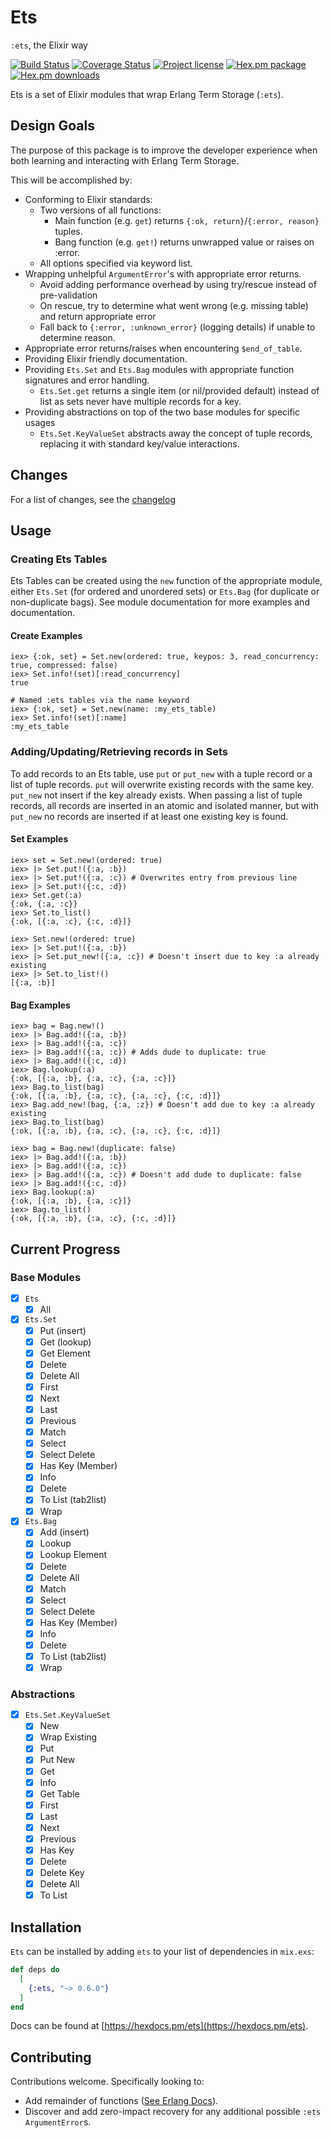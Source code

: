 # Ets

`:ets`, the Elixir way

[![Build Status](https://travis-ci.com/TheFirstAvenger/ets.svg?branch=master)](https://travis-ci.com/TheFirstAvenger/ets)
[![Coverage Status](https://coveralls.io/repos/github/TheFirstAvenger/ets/badge.svg?branch=master)](https://coveralls.io/github/TheFirstAvenger/ets?branch=master)
[![Project license](https://img.shields.io/hexpm/l/ets.svg)](https://unlicense.org/)
[![Hex.pm package](https://img.shields.io/hexpm/v/ets.svg)](https://hex.pm/packages/ets)
[![Hex.pm downloads](https://img.shields.io/hexpm/dt/ets.svg)](https://hex.pm/packages/ets)

Ets is a set of Elixir modules that wrap Erlang Term Storage (`:ets`).

## Design Goals

The purpose of this package is to improve the developer experience when both learning and interacting with Erlang Term Storage.

This will be accomplished by:

* Conforming to Elixir standards:
  * Two versions of all functions:
    * Main function (e.g. `get`) returns `{:ok, return}`/`{:error, reason}` tuples.
    * Bang function (e.g. `get!`) returns unwrapped value or raises on :error.
  * All options specified via keyword list.
* Wrapping unhelpful `ArgumentError`'s with appropriate error returns.
  * Avoid adding performance overhead by using try/rescue instead of pre-validation
  * On rescue, try to determine what went wrong (e.g. missing table) and return appropriate error
  * Fall back to `{:error, :unknown_error}` (logging details) if unable to determine reason.
* Appropriate error returns/raises when encountering `$end_of_table`.
* Providing Elixir friendly documentation.
* Providing `Ets.Set` and `Ets.Bag` modules with appropriate function signatures and error handling.
  * `Ets.Set.get` returns a single item (or nil/provided default) instead of list as sets never have multiple records for a key.
* Providing abstractions on top of the two base modules for specific usages
  * `Ets.Set.KeyValueSet` abstracts away the concept of tuple records, replacing it with standard key/value interactions.

## Changes

For a list of changes, see the [changelog](CHANGELOG.md)

## Usage

### Creating Ets Tables

Ets Tables can be created using the `new` function of the appropriate module, either `Ets.Set`
(for ordered and unordered sets) or `Ets.Bag` (for duplicate or non-duplicate bags).
See module documentation for more examples and documentation.

#### Create Examples

    iex> {:ok, set} = Set.new(ordered: true, keypos: 3, read_concurrency: true, compressed: false)
    iex> Set.info!(set)[:read_concurrency]
    true

    # Named :ets tables via the name keyword
    iex> {:ok, set} = Set.new(name: :my_ets_table)
    iex> Set.info!(set)[:name]
    :my_ets_table

### Adding/Updating/Retrieving records in Sets

To add records to an Ets table, use `put` or `put_new` with a tuple record or a list of tuple records.
`put` will overwrite existing records with the same key. `put_new` not insert if the key
already exists. When passing a list of tuple records, all records are inserted in an atomic and
isolated manner, but with `put_new` no records are inserted if at least one existing key is found.

#### Set Examples

    iex> set = Set.new!(ordered: true)
    iex> |> Set.put!({:a, :b})
    iex> |> Set.put!({:a, :c}) # Overwrites entry from previous line
    iex> |> Set.put!({:c, :d})
    iex> Set.get(:a)
    {:ok, {:a, :c}}
    iex> Set.to_list()
    {:ok, [{:a, :c}, {:c, :d}]}

    iex> Set.new!(ordered: true)
    iex> |> Set.put!({:a, :b})
    iex> |> Set.put_new!({:a, :c}) # Doesn't insert due to key :a already existing
    iex> |> Set.to_list!()
    [{:a, :b}]

#### Bag Examples

    iex> bag = Bag.new!()
    iex> |> Bag.add!({:a, :b})
    iex> |> Bag.add!({:a, :c})
    iex> |> Bag.add!({:a, :c}) # Adds dude to duplicate: true
    iex> |> Bag.add!({:c, :d})
    iex> Bag.lookup(:a)
    {:ok, [{:a, :b}, {:a, :c}, {:a, :c}]}
    iex> Bag.to_list(bag)
    {:ok, [{:a, :b}, {:a, :c}, {:a, :c}, {:c, :d}]}
    iex> Bag.add_new!(bag, {:a, :z}) # Doesn't add due to key :a already existing
    iex> Bag.to_list(bag)
    {:ok, [{:a, :b}, {:a, :c}, {:a, :c}, {:c, :d}]}

    iex> bag = Bag.new!(duplicate: false)
    iex> |> Bag.add!({:a, :b})
    iex> |> Bag.add!({:a, :c})
    iex> |> Bag.add!({:a, :c}) # Doesn't add dude to duplicate: false
    iex> |> Bag.add!({:c, :d})
    iex> Bag.lookup(:a)
    {:ok, [{:a, :b}, {:a, :c}]}
    iex> Bag.to_list()
    {:ok, [{:a, :b}, {:a, :c}, {:c, :d}]}

## Current Progress

### Base Modules

* [X] `Ets`
  * [X] All
* [X] `Ets.Set`
  * [x] Put (insert)
  * [x] Get (lookup)
  * [x] Get Element
  * [X] Delete
  * [X] Delete All
  * [X] First
  * [X] Next
  * [X] Last
  * [X] Previous
  * [X] Match
  * [X] Select
  * [X] Select Delete
  * [X] Has Key (Member)
  * [X] Info
  * [X] Delete
  * [X] To List (tab2list)
  * [X] Wrap
* [X] `Ets.Bag`
  * [x] Add (insert)
  * [x] Lookup
  * [x] Lookup Element
  * [X] Delete
  * [X] Delete All
  * [X] Match
  * [X] Select
  * [X] Select Delete
  * [X] Has Key (Member)
  * [X] Info
  * [X] Delete
  * [X] To List (tab2list)
  * [X] Wrap

### Abstractions

* [X] `Ets.Set.KeyValueSet`
  * [x] New
  * [x] Wrap Existing
  * [x] Put
  * [x] Put New
  * [x] Get
  * [x] Info
  * [x] Get Table
  * [x] First
  * [x] Last
  * [x] Next
  * [x] Previous
  * [x] Has Key
  * [x] Delete
  * [x] Delete Key
  * [x] Delete All
  * [x] To List

## Installation

`Ets` can be installed by adding `ets` to your list of dependencies in `mix.exs`:

```elixir
def deps do
  [
    {:ets, "~> 0.6.0"}
  ]
end
```

Docs can be found at [https://hexdocs.pm/ets](https://hexdocs.pm/ets).

## Contributing

Contributions welcome. Specifically looking to:

* Add remainder of functions ([See Erlang Docs](http://erlang.org/doc/man/ets.html])).
* Discover and add zero-impact recovery for any additional possible `:ets` `ArgumentError`s.
